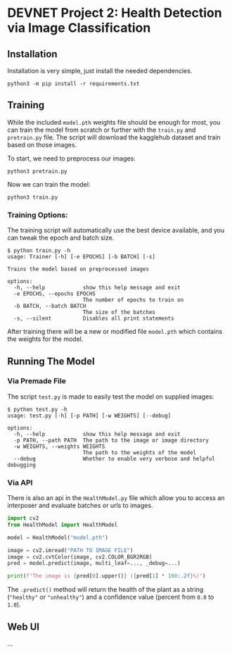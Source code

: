 # DEVNET Project 2: Health Detection via Image Classification

## Installation

Installation is very simple, just install the needed dependencies.

```shell
python3 -m pip install -r requirements.txt
```

## Training

While the included `model.pth` weights file should be enough for most,
you can train the model from scratch or further with the `train.py` and `pretrain.py` file.
The script will download the kagglehub dataset and train based on those images.

To start, we need to preprocess our images:

```shell
python3 pretrain.py
```

Now we can train the model:

```shell
python3 train.py
```

### Training Options:

The training script will automatically use the best device available,
and you can tweak the epoch and batch size.

```shell
$ python train.py -h
usage: Trainer [-h] [-e EPOCHS] [-b BATCH] [-s]

Trains the model based on preprocessed images

options:
  -h, --help            show this help message and exit
  -e EPOCHS, --epochs EPOCHS
                        The number of epochs to train on
  -b BATCH, --batch BATCH
                        The size of the batches
  -s, --silent          Disables all print statements
```

After training there will be a new or modified file `model.pth` which contains the weights for the model.

## Running The Model

### Via Premade File

The script `test.py` is made to easily test the model on supplied images:

```shell
$ python test.py -h
usage: test.py [-h] [-p PATH] [-w WEIGHTS] [--debug]

options:
  -h, --help            show this help message and exit
  -p PATH, --path PATH  The path to the image or image directory
  -w WEIGHTS, --weights WEIGHTS
                        The path to the weights of the model
  --debug               Whether to enable very verbose and helpful debugging
```

### Via API

There is also an api in the `HealthModel.py` file which allow you to
access an interposer and evaluate batches or urls to images.

```python
import cv2
from HealthModel import HealthModel

model = HealthModel("model.pth")

image = cv2.imread("PATH TO IMAGE FILE")
image = cv2.cvtColor(image, cv2.COLOR_BGR2RGB)
pred = model.predict(image, multi_leaf=..., _debug=...)

print(f"The image is {pred[0].upper()} ({pred[1] * 100:.2f}%)")
```

The `.predict()` method will return the health of the plant as a string (`"healthy"` or `"unhealthy"`)
and a confidence value (percent from `0.0` to `1.0`).

## Web UI

...